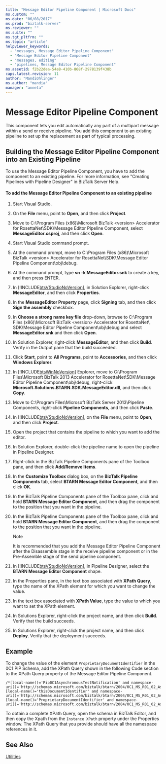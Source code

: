 ```yaml
---
title: "Message Editor Pipeline Component | Microsoft Docs"
ms.custom: ""
ms.date: "06/08/2017"
ms.prod: "biztalk-server"
ms.reviewer: ""
ms.suite: ""
ms.tgt_pltfrm: ""
ms.topic: "article"
helpviewer_keywords: 
  - "messages, Message Editor Pipeline Component"
  - "Message Editor Pipeline Component"
  - "messages, editing"
  - "pipelines, Message Editor Pipeline Component"
ms.assetid: f2b22dea-54e8-410b-868f-2978139f438b
caps.latest.revision: 11
author: "MandiOhlinger"
ms.author: "mandia"
manager: "anneta"
---
```

# Message Editor Pipeline Component
This component lets you edit automatically any part of a multipart message within a send or receive pipeline. You add this component to an existing pipeline to set up the replacement as part of typical processing.  
  
## Building the Message Editor Pipeline Component into an Existing Pipeline  
 To use the Message Editor Pipeline Component, you have to add the component to an existing pipeline. For more information, see "Creating Pipelines with Pipeline Designer" in BizTalk Server Help.  
  
#### To add the Message Editor Pipeline Component to an existing pipeline  
  
1. Start Visual Studio.  
  
2. On the **File** menu, point to **Open**, and then click **Project**.  
  
3. Move to C:\Program Files (x86)\Microsoft BizTalk \<version\> Accelerator for RosettaNet\SDK\Message Editor Pipeline Component, select **MessageEditor.csproj**, and then click **Open**.  
  
4. Start Visual Studio command prompt.  
  
5. At the command prompt, move to C:\Program Files (x86)\Microsoft BizTalk \<version\> Accelerator for RosettaNet\SDK\Message Editor Pipeline Component\obj\debug.  
  
6. At the command prompt, type **sn -k MessageEditor.snk** to create a key, and then press ENTER.  
  
7. In [!INCLUDE[btsVStudioNoVersion](../../includes/btsvstudionoversion-md.md)], in Solution Explorer, right-click **MessageEditor**, and then click **Properties**.  
  
8. In the **MessageEditor Property** page, click **Signing** tab, and then click **Sign the assembly** checkbox.  
  
9. In **Choose a strong name key file** drop-down, browse to C:\Program Files (x86)\Microsoft BizTalk \<version\> Accelerator for RosettaNet\ SDK\Message Editor Pipeline Component\obj\debug and select **MessageEditor.snk** and then click **Open**.  
  
10. In Solution Explorer, right-click **MessageEditor**, and then click **Build**. Verify in the Output pane that the build succeeded.  
  
11. Click **Start**, point to **All Programs**, point to **Accessories**, and then click **Windows Explorer**.  
  
12. In [!INCLUDE[btsWinNoVersion](../../includes/btswinnoversion-md.md)] Explorer, move to C:\Program Files\Microsoft BizTalk 2013 Accelerator for RosettaNet\SDK\Message Editor Pipeline Component\obj\debug, right-click **Microsoft.Solutions.BTARN.SDK.MessageEditor.dll**, and then click **Copy**.  
  
13. Move to C:\Program Files\Microsoft BizTalk Server 2013\Pipeline Components, right-click **Pipeline Components**, and then click **Paste**.  
  
14. In [!INCLUDE[btsVStudioNoVersion](../../includes/btsvstudionoversion-md.md)], on the **File** menu, point to **Open**, and then click **Project**.  
  
15. Open the project that contains the pipeline to which you want to add the editor.  
  
16. In Solution Explorer, double-click the pipeline name to open the pipeline in Pipeline Designer.  
  
17. Right-click in the BizTalk Pipeline Components pane of the Toolbox pane, and then click **Add/Remove Items**.  
  
18. In the **Customize Toolbox** dialog box, on the **BizTalk Pipeline Components** tab, select **BTARN Message Editor Component**, and then click **OK**.  
  
19. In the BizTalk Pipeline Components pane of the Toolbox pane, click and hold **BTARN Message Editor Component**, and then drag the component to the position that you want in the pipeline.  
  
20. In the BizTalk Pipeline Components pane of the Toolbox pane, click and hold **BTARN Message Editor Component**, and then drag the component to the position that you want in the pipeline.  
  
    > [!NOTE]
    >  It is recommended that you add the Message Editor Pipeline Component after the Disassemble stage in the receive pipeline component or in the Pre-Assemble stage of the send pipeline component.  
  
21. In [!INCLUDE[btsVStudioNoVersion](../../includes/btsvstudionoversion-md.md)], in Pipeline Designer, select the **BTARN Message Editor Component** shape.  
  
22. In the Properties pane, in the text box associated with **XPath Query**, type the name of the XPath element for which you want to change the value.  
  
23. In the text box associated with **XPath Value**, type the value to which you want to set the XPath element.  
  
24. In Solutions Explorer, right-click the project name, and then click **Build**. Verify that the build succeeds.  
  
25. In Solutions Explorer, right-click the project name, and then click **Deploy**. Verify that the deployment succeeds.  
  
## Example  
 To change the value of the element `ProprietaryDocumentIdentifier` in the 0C1 PIP Schema, add the XPath Query shown in the following Code section to the XPath Query property of the Message Editor Pipeline Component.  
  
```  
/*[local-name()='Pip0C1AsynchronousTestNotification' and namespace-uri()='http://schemas.microsoft.com/biztalk/btarn/2004/0C1_MS_R01_02_AsynchronousTestNotification.dtd']/*[local-name()='thisDocumentIdentifier' and namespace-uri()='http://schemas.microsoft.com/biztalk/btarn/2004/0C1_MS_R01_02_AsynchronousTestNotification.dtd']/*[local-name()='ProprietaryDocumentIdentifier' and namespace-uri()='http://schemas.microsoft.com/biztalk/btarn/2004/0C1_MS_R01_02_AsynchronousTestNotification.dtd']  
```  
  
 To obtain a complete XPath Query, open the schema in BizTalk Editor, and then copy the Xpath from the `Instance XPath` property under the Properties window. The XPath Query that you provide should have all the namespace references in it.  
  
## See Also  
 [Utilities](../../adapters-and-accelerators/accelerator-rosettanet/utilities1.md)

